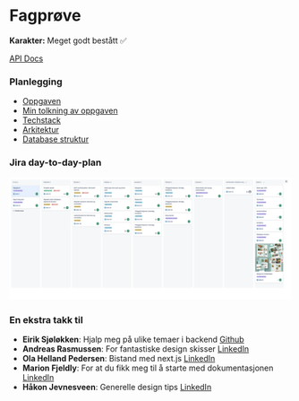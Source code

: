 # Fagprøve
**Karakter:** Meget godt bestått ✅

[API Docs](/API/README.md)

### Planlegging
- [Oppgaven](/docs/no/assignment.md)
- [Min tolkning av oppgaven](/docs/no/interpretation.md)
- [Techstack](/docs/no/techstack.md)
- [Arkitektur](/docs/no/architecture.md)
- [Database struktur](/docs/no/database.md)

### Jira day-to-day-plan
![Image of jira task board](/docs/images/Screenshot%202024-05-24%20at%2010.16.12.png)


### En ekstra takk til
- **Eirik Sjøløkken**: Hjalp meg på ulike temaer i backend [Github](https://github.com/Eiromplays) <br/>
- **Andreas Rasmussen**: For fantastiske design skisser [LinkedIn](https://www.linkedin.com/in/andreasrasmuss1/) <br/>
- **Ola Helland Pedersen**: Bistand med next.js [LinkedIn](https://www.linkedin.com/in/ola-helland-pedersen-94268489/) <br/>
- **Marion Fjeldly**: For at du fikk meg til å starte med dokumentasjonen [LinkedIn](https://www.linkedin.com/in/marionfjeldly/) <br />
- **Håkon Jevnesveen**: Generelle design tips [LinkedIn](https://www.linkedin.com/in/hakonjj/)
